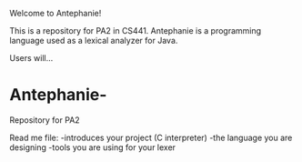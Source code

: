 Welcome to Antephanie!

This is a repository for PA2 in CS441. Antephanie is a programming language 
used as a lexical analyzer for Java. 

Users will...
# Antephanie-
Repository for PA2 

Read me file:
-introduces your project (C interpreter)
-the language you are designing 
-tools you are using for your lexer 



